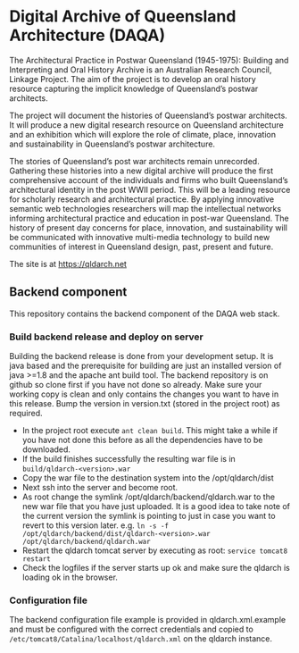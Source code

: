 # Digital Archive of Queensland Architecture (DAQA)

The Architectural Practice in Postwar Queensland (1945-1975): Building and Interpreting and Oral History Archive is an Australian Research Council, Linkage Project. The aim of the project is to develop an oral history resource capturing the implicit knowledge of Queensland’s postwar architects.

The project will document the histories of Queensland’s postwar architects. It will produce a new digital research resource on Queensland architecture and an exhibition which will explore the role of climate, place, innovation and sustainability in Queensland’s postwar architecture.

The stories of Queensland’s post war architects remain unrecorded. Gathering these histories into a new digital archive will produce the first comprehensive account of the individuals and firms who built Queensland’s architectural identity in the post WWII period. This will be a leading resource for scholarly research and architectural practice. By applying innovative semantic web technologies researchers will map the intellectual networks informing architectural practice and education in post-war Queensland. The history of present day concerns for place, innovation, and sustainability will be communicated with innovative multi-media technology to build new communities of interest in Queensland design, past, present and future.

The site is at <https://qldarch.net>

## Backend component

This repository contains the backend component of the DAQA web stack.

### Build backend release and deploy on server

Building the backend release is done from your development setup. It is java based and the prerequisite for building are just an installed version of java >=1.8 and the apache ant build tool. The backend repository is on github so clone first if you have not done so already. Make sure your working copy is clean and only contains the changes you want to have in this release. Bump the version in version.txt (stored in the project root) as required.
- In the project root execute `ant clean build`. This might take a while if you have not done this before as all the dependencies have to be downloaded.
- If the build finishes successfully the resulting war file is in `build/qldarch-<version>.war`
- Copy the war file to the destination system into the /opt/qldarch/dist
- Next ssh into the server and become root.
- As root change the symlink /opt/qldarch/backend/qldarch.war to the new war file that you have just uploaded. It is a good idea to take note of the current version the symlink is pointing to just in case you want to revert to this version later. e.g. `ln -s -f /opt/qldarch/backend/dist/qldarch-<version>.war /opt/qldarch/backend/qldarch.war`
- Restart the qldarch tomcat server by executing as root: `service tomcat8 restart`
- Check the logfiles if the server starts up ok and make sure the qldarch is loading ok in the browser.

### Configuration file
The backend configuration file example is provided in qldarch.xml.example and must be configured with the correct credentials and copied to `/etc/tomcat8/Catalina/localhost/qldarch.xml` on the qldarch instance.


